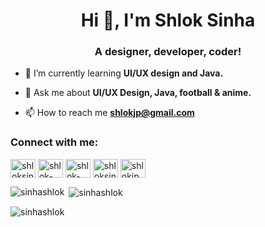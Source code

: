 <h1 align="center">Hi 👋, I'm Shlok Sinha</h1>
<h3 align="center">A designer, developer, coder!</h3>

- 🌱 I’m currently learning **UI/UX design and Java.**

- 💬 Ask me about **UI/UX Design, Java, football & anime.**

- 📫 How to reach me **shlokjp@gmail.com**

<h3 align="left">Connect with me:</h3>
<p align="left">
<a href="https://twitter.com/shloksinha12" target="blank"><img align="center" src="https://raw.githubusercontent.com/rahuldkjain/github-profile-readme-generator/master/src/images/icons/Social/twitter.svg" alt="shloksinha12" height="30" width="40" /></a>
<a href="https://linkedin.com/in/shlok-sinha-8297ba204" target="blank"><img align="center" src="https://raw.githubusercontent.com/rahuldkjain/github-profile-readme-generator/master/src/images/icons/Social/linked-in-alt.svg" alt="shlok-sinha-8297ba204" height="30" width="40" /></a>
<a href="https://stackoverflow.com/users/shlok-sinha" target="blank"><img align="center" src="https://raw.githubusercontent.com/rahuldkjain/github-profile-readme-generator/master/src/images/icons/Social/stack-overflow.svg" alt="shlok-sinha" height="30" width="40" /></a>
<a href="https://www.behance.net/shloksinha" target="blank"><img align="center" src="https://raw.githubusercontent.com/rahuldkjain/github-profile-readme-generator/master/src/images/icons/Social/behance.svg" alt="shloksinha" height="30" width="40" /></a>
<a href="https://www.leetcode.com/shlokjp" target="blank"><img align="center" src="https://raw.githubusercontent.com/rahuldkjain/github-profile-readme-generator/master/src/images/icons/Social/leet-code.svg" alt="shlokjp" height="30" width="40" /></a>
</p>

<p><img align="left" src="https://github-readme-stats.vercel.app/api/top-langs?username=sinhashlok&show_icons=true&locale=en&layout=compact" alt="sinhashlok" /></p>

<p>&nbsp;<img align="center" src="https://github-readme-stats.vercel.app/api?username=sinhashlok&show_icons=true&locale=en" alt="sinhashlok" /></p>

<p><img align="center" src="https://github-readme-streak-stats.herokuapp.com/?user=sinhashlok&" alt="sinhashlok" /></p>
